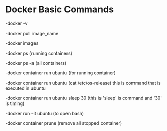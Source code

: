 # Docker Basic Commands

-docker -v

-docker pull image_name

-docker images

-docker ps (running containers)

-docker ps -a (all containers)

-docker container run ubuntu (for running container)

-docker container run ubuntu (cat /etc/os-release) this is command that is executed in ubuntu

-docker container run ubuntu sleep 30 (this is 'sleep' is command and '30' is timing)

-docker run -it ubuntu (to open bash)

-docker container prune (remove all stopped container)
